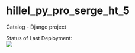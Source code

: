 # hillel_py_pro_serge_ht_5

Catalog - Django project

Status of Last Deployment:<br>
<img src="https://github.com/cyril-sneer/hillel_py_pro_serge_ht_5/workflows/Catalog-Application-CI/badge.svg?branch=main"><br>
